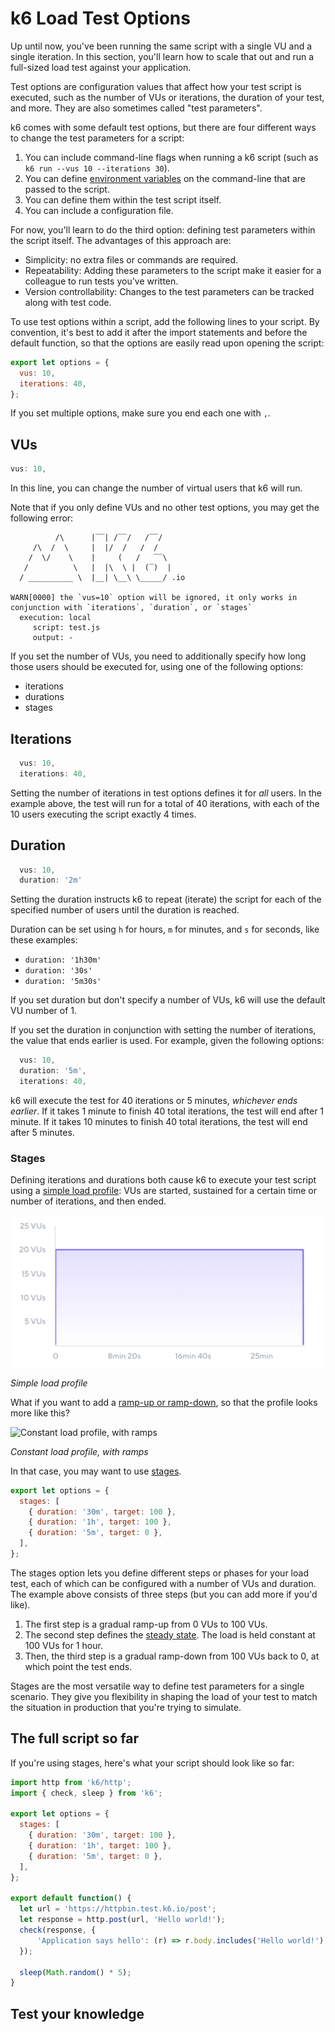 # k6 Load Test Options

Up until now, you've been running the same script with a single VU and a single iteration. In this section, you'll learn how to scale that out and run a full-sized load test against your application.

Test options are configuration values that affect how your test script is executed, such as the number of VUs or iterations, the duration of your test, and more. They are also sometimes called "test parameters".

k6 comes with some default test options, but there are four different ways to change the test parameters for a script:
1. You can include command-line flags when running a k6 script (such as `k6 run --vus 10 --iterations 30`).
2. You can define [environment variables](https://k6.io/docs/using-k6/environment-variables/) on the command-line that are passed to the script.
3. You can define them within the test script itself.
4. You can include a configuration file.

For now, you'll learn to do the third option: defining test parameters within the script itself. The advantages of this approach are:
- Simplicity: no extra files or commands are required.
- Repeatability: Adding these parameters to the script make it easier for a colleague to run tests you've written.
- Version controllability: Changes to the test parameters can be tracked along with test code.

To use test options within a script, add the following lines to your script. By convention, it's best to add it after the import statements and before the default function, so that the options are easily read upon opening the script:

```js
export let options = {
  vus: 10,
  iterations: 40,
};
```

If you set multiple options, make sure you end each one with  `,`.

## VUs

```js
vus: 10,
```

In this line, you can change the number of virtual users that k6 will run.

Note that if you only define VUs and no other test options, you may get the following error:

```plain
          /\      |‾‾| /‾‾/   /‾‾/   
     /\  /  \     |  |/  /   /  /    
    /  \/    \    |     (   /   ‾‾\  
   /          \   |  |\  \ |  (‾)  | 
  / __________ \  |__| \__\ \_____/ .io

WARN[0000] the `vus=10` option will be ignored, it only works in conjunction with `iterations`, `duration`, or `stages` 
  execution: local
     script: test.js
     output: -
```

If you set the number of VUs, you need to additionally specify how long those users should be executed for, using one of the following options:
- iterations
- durations
- stages

## Iterations

```js
  vus: 10,
  iterations: 40,
```

Setting the number of iterations in test options defines it for *all* users. In the example above, the test will run for a total of 40 iterations, with each of the 10 users executing the script exactly 4 times.

## Duration

```js
  vus: 10,
  duration: '2m'
```

Setting the duration instructs k6 to repeat (iterate) the script for each of the specified number of users until the duration is reached.

Duration can be set using `h` for hours, `m` for minutes, and `s` for seconds, like these examples:
- `duration: '1h30m'`
- `duration: '30s'`
- `duration: '5m30s'`

If you set duration but don't specify a number of VUs, k6 will use the default VU number of 1.

If you set the duration in conjunction with setting the number of iterations, the value that ends earlier is used. For example, given the following options:

```js
  vus: 10,
  duration: '5m',
  iterations: 40,
```

k6 will execute the test for 40 iterations or 5 minutes, *whichever ends earlier*. If it takes 1 minute to finish 40 total iterations, the test will end after 1 minute. If it takes 10 minutes to finish 40 total iterations, the test will end after 5 minutes.

### Stages

Defining iterations and durations both cause k6 to execute your test script using a [simple load profile](../XX-Future-Ideas/Parameters-of-a-load-test.md#Simple-load-profile): VUs are started, sustained for a certain time or number of iterations, and then ended.

![A simple load profile](./images/load_profile-no_ramp-up_or_ramp-down.png)

_Simple load profile_

What if you want to add a [ramp-up or ramp-down](../XX-Future-Ideas/Parameters-of-a-load-test.md#ramp-up-and-ramp-down-periods), so that the profile looks more like this?

![Constant load profile, with ramps](./images/load_profile-constant.png.png)

_Constant load profile, with ramps_

In that case, you may want to use [stages](https://k6.io/docs/using-k6/options/#stages).

```js
export let options = {
  stages: [
    { duration: '30m', target: 100 },
    { duration: '1h', target: 100 },
    { duration: '5m', target: 0 },
  ],
};
```

The stages option lets you define different steps or phases for your load test, each of which can be configured with a number of VUs and duration. The example above consists of three steps (but you can add more if you'd like).

1. The first step is a gradual ramp-up from 0 VUs to 100 VUs.
2. The second step defines the [steady state](../XX-Future-Ideas/Parameters-of-a-load-test.md#Steady-state). The load is held constant at 100 VUs for 1 hour.
3. Then, the third step is a gradual ramp-down from 100 VUs back to 0, at which point the test ends.

Stages are the most versatile way to define test parameters for a single scenario. They give you flexibility in shaping the load of your test to match the situation in production that you're trying to simulate.

## The full script so far

If you're using stages, here's what your script should look like so far:

```js
import http from 'k6/http';
import { check, sleep } from 'k6';

export let options = {
  stages: [
    { duration: '30m', target: 100 },
    { duration: '1h', target: 100 },
    { duration: '5m', target: 0 },
  ],
};

export default function() {
  let url = 'https://httpbin.test.k6.io/post';
  let response = http.post(url, 'Hello world!');
  check(response, {
      'Application says hello': (r) => r.body.includes('Hello world!')
  });

  sleep(Math.random() * 5);
}
```

## Test your knowledge